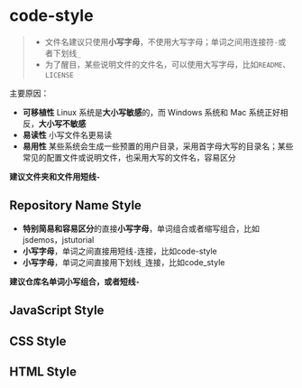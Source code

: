 # code-style

> * 文件名建议只使用**小写字母**，不使用大写字母；单词之间用连接符`-`或者下划线`_`
> * 为了醒目，某些说明文件的文件名，可以使用大写字母，比如`README`、`LICENSE`

主要原因：

* **可移植性**  Linux 系统是**大小写敏感**的，而 Windows 系统和 Mac 系统正好相反，**大小写不敏感**
* **易读性** 小写文件名更易读
* **易用性** 某些系统会生成一些预置的用户目录，采用首字母大写的目录名；某些常见的配置文件或说明文件，也采用大写的文件名，容易区分

**建议文件夹和文件用短线`-`**



## Repository Name Style

* **特别简易和容易区分**的直接**小写字母**，单词组合或者缩写组合，比如jsdemos，jstutorial
* **小写字母**，单词之间直接用短线`-`连接，比如code-style
* **小写字母**，单词之间直接用下划线`_`连接，比如code_style

**建议仓库名单词小写组合，或者短线`-`**











## JavaScript Style





## CSS Style





## HTML Style



